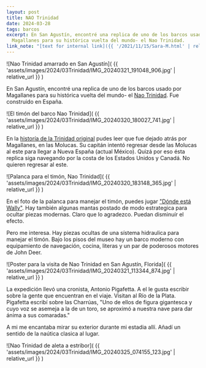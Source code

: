 ```yaml
---
layout: post
title: NAO Trinidad
date: 2024-03-28
tags: barcos
excerpt: En San Agustín, encontré una replica de uno de los barcos usado por
  Magallanes para su histórica vuelta del mundo- el Nao Trinidad.
link_note: "[text for internal link]({{ '/2021/11/15/Sara-M.html' | relative_url }})"
---
```


![Nao Trinidad amarrado en San Agustín](
  {{ 'assets/images/2024/03Trinidad/IMG_20240321_191048_906.jpg' | relative_url }}
)

En San Agustín, encontré una replica de uno de los barcos usado por
Magallanes para su histórica vuelta del mundo- el [Nao Trinidad][nao].
Fue construido en España.

[nao]: https://naotrinidad.org/es/content/8-constuccion

![El timón del barco Nao Trinidad](
  {{ 'assets/images/2024/03Trinidad/IMG_20240320_180027_741.jpg' | relative_url }}
)

En la [historía de la Trinidad original][trinidad] pudes leer que
fue dejado atrás por Magallanes, en las Molucas. Su capitán intentó
regresar desde las Molucas al este para llegar a Nueva España (actual México).
Quizá por eso ésta replica siga navegando por la costa de los Estados
Unidos y Canadá. No quieren regresar al este.

[trinidad]: https://es.wikipedia.org/wiki/Trinidad_(nao)

![Palanca para el timón, Nao Trinidad](
  {{ 'assets/images/2024/03Trinidad/IMG_20240320_183148_365.jpg' | relative_url }}
)

En el foto de la palanca para manejar el timón, puedes jugar ["Dónde está
Wally"][wally]. Hay también algunas mantas postado de modo estrategica para
ocultar piezas modernas. Claro que lo agradezco. Puedan disminuír el efecto.

Pero me interesa. Hay piezas ocultas de una sístema hidraulica para
manejar el timón. Bajo los pisos del museo hay un barco moderno con
equipamiento de navegación, cocina, literas y un par de poderosos motores de
John Deer.

[wally]: https://es.wikipedia.org/wiki/%C2%BFD%C3%B3nde_est%C3%A1_Wally%3F

![Poster para la visita de Nao Trinidad en San Agustín, Florida](
  {{ 'assets/images/2024/03Trinidad/IMG_20240321_113344_874.jpg' | relative_url }}
)

La expedición llevó una cronista, Antonio Pigafetta. A el le gusta escribir
sobre la gente que encuentran en el viaje. Visitan al Río de la Plata.
Pigafetta escribí sobre las Charrúas, "Uno de ellos de figura gigantesca
y cuyo voz se asemeja a la de un toro, se aproximó a nuestra nave para
dar ánima a sus comaradas."

A mi me encantaba mirar su exterior durante mi estadia allí. Añadí un
sentido de la naútica clasica al lugar.

![Nao Trinidad de aleta a estribor](
  {{ 'assets/images/2024/03Trinidad/IMG_20240325_074155_123.jpg' | relative_url }}
)

